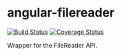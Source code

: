 # angular-filereader

[![Build Status](https://travis-ci.org/Siqu/angular-filereader.svg?branch=master)](https://travis-ci.org/Siqu/angular-filereader)
[![Coverage Status](https://coveralls.io/repos/github/Siqu/angular-filereader/badge.svg?branch=master)](https://coveralls.io/github/Siqu/angular-filereader?branch=master)

Wrapper for the FileReader API.
